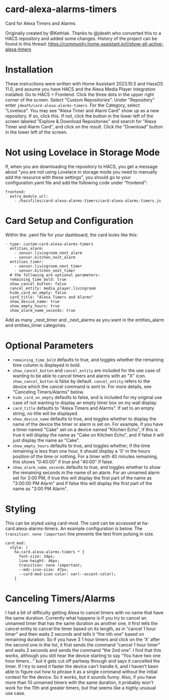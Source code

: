 # card-alexa-alarms-timers
Card for Alexa Timers and Alarms

Originally created by @Kethlak.
Thanks to @jdeath who converted this to a HACS repository and added some changes. History of the project can be found in this thread: https://community.home-assistant.io/t/show-all-active-alexa-timers

# Installation
These instructions were written with Home Assistant 2023.10.5 and HassOS 11.0, and assume you have HACS and the Alexa Media Player integration installed.
Go to HACS > Frontend. Click the three dots in the upper right corner of the screen. Select "Custom Repositories". Under "Repository" enter `jdeath/card-alexa-alarms-timers`. For the Category, select "Lovelace".
You may see "Alexa Timer and Alarm Card" show up as a new repository. If so, click this. If not, click the button in the lower left of the screen labeled "Explore & Download Repositories" and search for "Alexa Timer and Alarm Card", and click on the result.
Click the "Download" button in the lower left of the screen.

# Not using Lovelace in Storage Mode
If, when you are downloading the repository to HACS, you get a message about "you are not using Lovelace in storage mode you need to manually add the resource with these settings", you should go to your configuration.yaml file and add the following code under "frontend":
```
frontend:
  extra_module_url:
    - /hacsfiles/card-alexa-alarms-timers/card-alexa-alarms-timers.js
```

# Card Setup and Configuration
Within the .yaml file for your dashboard, the card looks like this:

```
- type: custom:card-alexa-alarms-timers
  entities_alarm:
    - sensor.livingroom_next_alarm
    - sensor.kitchen_next_alarm
  entities_timer:
    - sensor.livingroom_next_timer
    - sensor.kitchen_next_timer
  # the following are optional parameters:
  remaining_time_bold: true
  show_cancel_button: false
  cancel_entity: media_player.livingroom
  hide_card_on_empty: false
  card_title: "Alexa Timers and Alarms"
  show_device_name: true
  show_empty_hours: true
  show_alarm_name_seconds: true
```

Add as many _next_timer and _next_alarms as you want in the entities_alarm and entities_timer categories.

# Optional Parameters
- `remaining_time_bold` defaults to true, and toggles whether the remaining time column is displayed in bold.
- `show_cancel_button` and `cancel_entity` are included for the use case of wanting to be able to cancel timers and alarms with an "X" icon. `show_cancel_button` is false by default. `cancel_entity` refers to the device which the cancel command is sent to. For more details, see "Canceling Timers/Alarms" below.
- `hide_card_on_empty` defaults to false, and is included for my original use case of not wanting to display an empty timer box on my wall display.
- `card_title` defaults to "Alexa Timers and Alarms". If set to an empty string, no title will be displayed.
- `show_device_name` defaults to true, and toggles whether to display the name of the device the timer or alarm is set on. For example, if you have a timer named "Cake" set on a device named "Kitchen Echo", if this is true it will display the name as "Cake on Kitchen Echo", and if false it will just display the name as "Cake".
- `show_empty_hours` defaults to true, and toggles whether, if the time remaining is less than one hour, it should display a '0' in the hours position of the time or nothing. For a timer with 40 minutes remaining, this shows "0:40:00" if true and "40:00" if false.
- `show_alarm_name_seconds` defaults to true, and toggles whether to show the remaining seconds in the name of an alarm. For an unnamed alarm set for 3:00 PM, if true this will display the first part of the name as "3:00:00 PM Alarm" and if false this will display the first part of the name as "3:00 PM Alarm".

# Styling
This can be styled using card-mod. The card can be accessed at ha-card.alexa-alarms-timers. An example configuration is below. The `transition: none !important` line prevents the text from pulsing in size.
```
card_mod:
  style: |
    ha-card.alexa-alarms-timers * {
      font-size: 34px;
      line-height: 46px;
      transition: none !important;
      --mdc-icon-size: 47px;
      --card-mod-icon-color: var(--accent-color);
    }
```

# Canceling Timers/Alarms
I had a bit of difficulty getting Alexa to cancel timers with no name that have the same duration. Currently what happens is if you try to cancel an unnamed timer that has the same duration as another one, it first tells the cancel entity to cancel the timer based on its length, as in “cancel 1 hour timer” and then waits 2 seconds and tells it “the nth one” based on remaining duration. So if you have 3 1 hour timers and click on the ‘X’ after the second one in the list, it first sends the command “cancel 1 hour timer” and waits 2 seconds and sends the command “the 2nd one”. I find that this works, although you still hear the device starting to say “You have two one hour timers…” but it gets cut off partway through and says it cancelled the timer. If I try to send it faster the device can’t handle it, and I haven’t been able to figure out how to phrase it as a single command without the initial context for the device. So it works, but it sounds funny. Also, if you have more than 10 unnamed timers with the same duration, it probably won't work for the 11th and greater timers, but that seems like a highly unusual use case.
